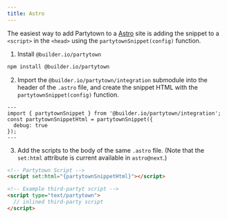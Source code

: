 ```yaml
---
title: Astro
---
```


The easiest way to add Partytown to a [Astro](https://astro.build/) site is adding the snippet to a `<script>` in the `<head>` using the `partytownSnippet(config)` function.

1. Install `@builder.io/partytown`

```bash
npm install @builder.io/partytown
```

2. Import the `@builder.io/partytown/integration` submodule into the header of the `.astro` file, and create the snippet HTML with the `partytownSnippet(config)` function.

```tsx
---
import { partytownSnippet } from '@builder.io/partytown/integration';
const partytownSnippetHtml = partytownSnippet({
  debug: true
});
---
```

3. Add the scripts to the body of the same `.astro` file. (Note that the `set:html` attribute is current available in `astro@next`.)

```html
<!-- Partytown Script -->
<script set:html="{partytownSnippetHtml}"></script>

<!-- Example third-partyt script -->
<script type="text/partytown">
  // inlined third-party script
</script>
```
